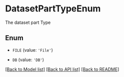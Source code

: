 # DatasetPartTypeEnum

The dataset part Type

## Enum

* `FILE` (value: `'File'`)

* `DB` (value: `'DB'`)

[[Back to Model list]](../README.md#documentation-for-models) [[Back to API list]](../README.md#documentation-for-api-endpoints) [[Back to README]](../README.md)


